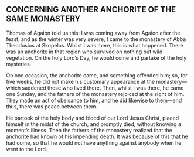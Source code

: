 ## CONCERNING ANOTHER ANCHORITE OF THE SAME MONASTERY

Thomas of Agaion told us this: I was coming away from Agaion after the feast, and as the winter was very severe, I came to the monastery of Abba Theodosios at Skopelos. Whilst I was there, this is what happened. There was an anchorite in that region who survived on nothing but wild vegetation. On the holy Lord’s Day, he would come and partake of the holy mysteries. 

On one occasion, the anchorite came, and something offended him; so, for five weeks, he did not make his customary appearance at the monastery—which saddened those who lived there. Then, whilst I was there, he came one Sunday, and the fathers of the monastery rejoiced at the sight of him. They made an act of obeisance to him, and he did likewise to them—and thus, there was peace between them. 

He partook of the holy body and blood of our Lord Jesus Christ, placed himself in the midst of the church, and promptly died, without knowing a moment’s illness. Then the fathers of the monastery realized that the anchorite had known of his impending death. It was because of this that he had come, so that he would not have anything against anybody when he went to the Lord.
